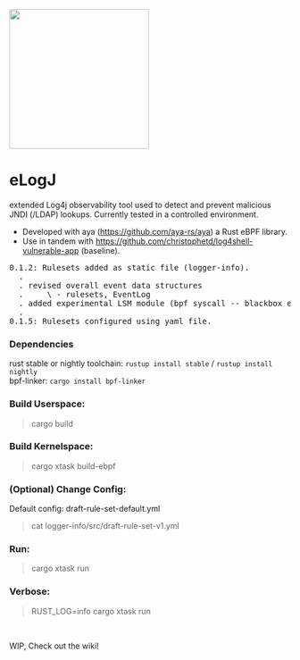 <img src="https://github.com/WillGAndre/eLogJ/blob/main/elogj.png" width="250">

# eLogJ
extended Log4j observability tool used to detect and prevent malicious JNDI (/LDAP) lookups. Currently tested in a controlled environment.<br>
- Developed with aya (https://github.com/aya-rs/aya) a Rust eBPF library.<br>
- Use in tandem with https://github.com/christophetd/log4shell-vulnerable-app (baseline).

<pre>
0.1.2: Rulesets added as static file (logger-info).
  .
  . revised overall event data structures
  .     \ - rulesets, EventLog
  . added experimental LSM module (bpf syscall -- blackbox eLogJ)
  .
0.1.5: Rulesets configured using yaml file.
</pre>

### Dependencies
rust stable or nightly toolchain: `rustup install stable` / `rustup install nightly`
<br>
bpf-linker: `cargo install bpf-linker`

### Build Userspace:
> cargo build

### Build Kernelspace:
> cargo xtask build-ebpf

### (Optional) Change Config:
Default config: draft-rule-set-default.yml
> cat logger-info/src/draft-rule-set-v1.yml

### Run:
> cargo xtask run

### Verbose:
> RUST_LOG=info cargo xtask run

<br>

WIP, Check out the wiki!
